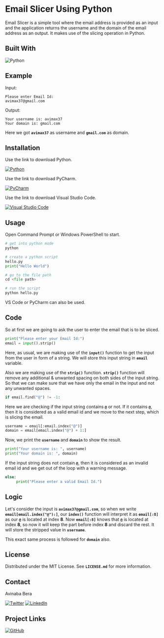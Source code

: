 <!-- TITLE -->

# Email Slicer Using Python

Email Slicer is a simple tool where the email address is provided as an input and the application returns the username and the domain of the email address as an output. It makes use of the slicing operation in Python.

<!-- BUILT WITH -->

## Built With

![Python][python-shield]

<!-- EXAMPLE -->

## Example

Input:
```
Please enter Email Id:
avimax37@gmail.com
```

Output:
```
Your username is: avimax37
Your domain is: gmail.com
```

Here we got **`avimax37`** as username and **`gmail.com`** as domain.

<!-- INSTALLATION -->

## Installation

Use the link to download Python.

[![Python][python-shield]][python-url]

Use the link to download PyCharm.

[![PyCharm][pycharm-shield]][pycharm-url]

Use the link to download Visual Studio Code.

[![Visual Studio Code][visual studio code-shield]][visual studio code-url]

<!-- USAGE -->

## Usage

Open Command Prompt or Windows PowerShell to start.

```python
# get into python mode
python

# create a python script
hello.py
print("Hello World")

# go to the file path
cd <file path>

# run the script
python hello.py
```

VS Code or PyCharm can also be used.

<!-- CODE -->

## Code

So at first we are going to ask the user to enter the email that is to be sliced.

```python
print("Please enter your Email Id:")
email = input().strip()
```

Here, as usual, we are making use of the **`input()`** function to get the input from the user in form of a string. We will store this input string in **`email`** variable.

Also we are making use of the **`strip()`** function. **`strip()`** function will remove any additional & unwanted spacing on both sides of the input string. So that we can make sure that we have only the email in the input and not any unwanted spaces.

```python
if email.find("@") != -1:
```

Here we are checking if the input string contains **`@`** or not. If it contains **`@`**, then it is considered as a valid email id and we move to the next step, which is slicing the email.

```python
username = email[:email.index("@")]
domain = email[email.index("@") + 1:]
```

Now, we print the **`username`** and **`domain`** to show the result.

```python
print("Your username is: ", username)
print("Your domain is: ", domain)
```

If the input string does not contain **`@`**, then it is considered as an invalid email id and we get out of the loop with a warning message.

```python
else:
     print("Please enter a valid Email Id.")
```

<!-- LOGIC -->

## Logic

Let's consider the input is **`avimax37@gmail.com`**, so when we write **`email[email.index("@"):]`**, our **`index()`** function will interpret it as **`email[:8]`** as our **`@`** is located at index **8**. Now **`email[:8]`** knows that **`@`** is located at index **8**, so now it will keep the part before index **8** and discard the rest. It will store the stripped value in **`username`**.

This exact same process is followed for **`domain`** also.

<!-- LICENSE -->

## License

Distributed under the MIT License. See **`LICENSE.md`** for more information.

<!-- CONTACT -->

## Contact

Avinaba Bera

[![Twitter][twitter-shield]][twitter-url]
[![LinkedIn][linkedin-shield]][linkedin-url]

<!-- PROJECT LINKS -->

## Project Links

[![GitHub][github-shield]][github-url]

<!-- MARKDOWNS -->

[python-shield]: https://img.shields.io/badge/python-3670A0?style=for-the-badge&logo=python&logoColor=ffdd54
[python-url]: https://www.python.org/downloads

[pycharm-shield]: https://img.shields.io/badge/pycharm-143?style=for-the-badge&logo=pycharm&logoColor=black&color=black&labelColor=green
[pycharm-url]: https://www.jetbrains.com/pycharm/download/#section=windows

[visual studio code-shield]: https://img.shields.io/badge/Visual%20Studio%20Code-0078d7.svg?style=for-the-badge&logo=visual-studio-code&logoColor=white
[visual studio code-url]: https://code.visualstudio.com/download

[twitter-shield]: https://img.shields.io/badge/Twitter-%231DA1F2.svg?style=for-the-badge&logo=Twitter&logoColor=white
[twitter-url]: https://twitter.com/IainSchneider

[linkedin-shield]: https://img.shields.io/badge/linkedin-%230077B5.svg?style=for-the-badge&logo=linkedin&logoColor=white
[linkedin-url]: https://www.linkedin.com/in/avinaba-bera

[github-shield]: https://img.shields.io/badge/github-%23121011.svg?style=for-the-badge&logo=github&logoColor=white
[github-url]: https://github.com/avimax37/email-slicer-python
